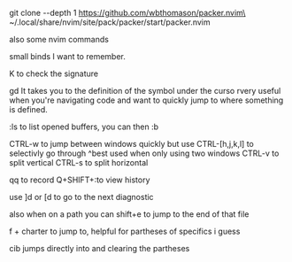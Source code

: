 git clone --depth 1 https://github.com/wbthomason/packer.nvim\
 ~/.local/share/nvim/site/pack/packer/start/packer.nvim


 also some nvim commands


small binds I want to remember.

K to check the signature

gd It takes you to the definition of the symbol under the curso rvery useful when you're navigating code and want to quickly jump to where something is defined.

:ls to list opened buffers, you can then :b<buffer num>

CTRL-w to jump between windows quickly but use CTRL-[h,j,k,l] to selectivly go through
^best used when only using two windows
CTRL-v to split vertical 
CTRL-s to split horizontal

qq to record
Q+SHIFT+:to view history

use ]d or [d to go to the next diagnostic

also when on a path you can shift+e to jump to the end of that file

f + charter to jump to, helpful for partheses of specifics i guess

cib jumps directly into and clearing the partheses 
